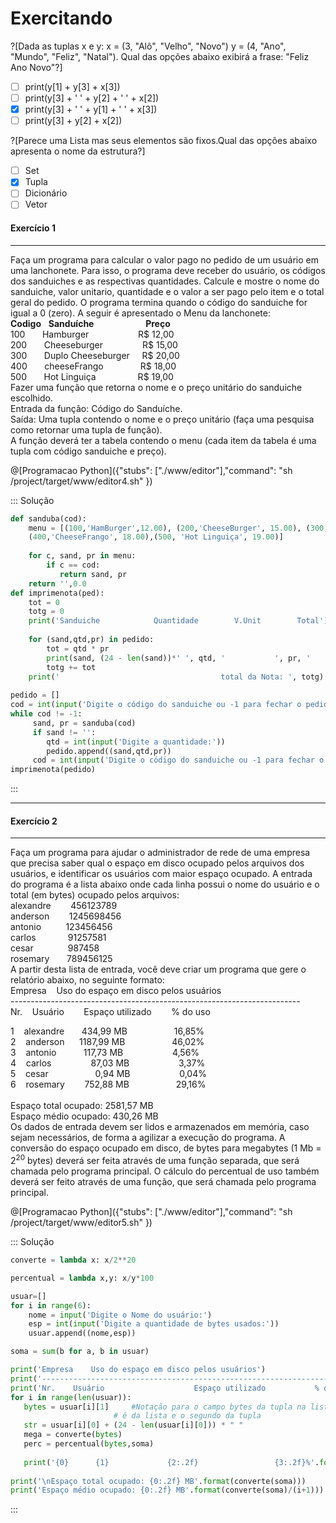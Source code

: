 # Exercitando
?[Dada as tuplas x e y: x = (3, "Alô", "Velho", "Novo") y = (4, "Ano", "Mundo", "Feliz", "Natal"). Qual das opções abaixo exibirá a frase: "Feliz Ano Novo"?]
- [ ] print(y[1] + y[3] + x[3])
- [ ] print(y[3] + ' ' + y[2] + ' ' + x[2])
- [X] print(y[3] + ' ' + y[1] + ' ' + x[3])
- [ ] print(y[3] + y[2] + x[2])

?[Parece uma Lista mas seus elementos são fixos.Qual das opções abaixo apresenta o nome da estrutura?]
- [ ] Set
- [x] Tupla
- [ ] Dicionário
- [ ] Vetor

#### <b> Exercício 1 </b>
---
Faça um programa para calcular o valor pago no pedido de um usuário em uma lanchonete. Para isso, o programa deve receber do usuário, os códigos dos sanduiches e as respectivas quantidades. Calcule e mostre o nome do sanduiche, valor unitario, quantidade e o valor a ser pago pelo item  e o total geral do pedido.
O programa termina quando o código do sanduiche for igual a 0 (zero).
A seguir é apresentado o Menu da lanchonete:
<br>
**Codigo**&nbsp;&nbsp;&nbsp;**Sanduíche**&nbsp;&nbsp;&nbsp;&nbsp;&nbsp;&nbsp;&nbsp;&nbsp;&nbsp;&nbsp;&nbsp;&nbsp;&nbsp;&nbsp;&nbsp;&nbsp;&nbsp;&nbsp;&nbsp;&nbsp;&nbsp;**Preço** <br>
100&nbsp;&nbsp;&nbsp;&nbsp;&nbsp;&nbsp;&nbsp;Hamburger&nbsp;&nbsp;&nbsp;&nbsp;&nbsp;&nbsp;&nbsp;&nbsp;&nbsp;&nbsp;&nbsp;&nbsp;&nbsp;&nbsp;&nbsp;&nbsp;&nbsp;&nbsp;&nbsp;&nbsp;R$ 12,00<br>
200&nbsp;&nbsp;&nbsp;&nbsp;&nbsp;&nbsp;&nbsp;Cheeseburger&nbsp;&nbsp;&nbsp;&nbsp;&nbsp;&nbsp;&nbsp;&nbsp;&nbsp;&nbsp;&nbsp;&nbsp;&nbsp;&nbsp;&nbsp;&nbsp;R$ 15,00<br>
300&nbsp;&nbsp;&nbsp;&nbsp;&nbsp;&nbsp;&nbsp;Duplo Cheeseburger&nbsp;&nbsp;&nbsp;&nbsp;&nbsp;R$ 20,00<br>
400&nbsp;&nbsp;&nbsp;&nbsp;&nbsp;&nbsp;&nbsp;cheeseFrango&nbsp;&nbsp;&nbsp;&nbsp;&nbsp;&nbsp;&nbsp;&nbsp;&nbsp;&nbsp;&nbsp;&nbsp;&nbsp;&nbsp;&nbsp;R$ 18,00<br>
500&nbsp;&nbsp;&nbsp;&nbsp;&nbsp;&nbsp;&nbsp;Hot Linguiça&nbsp;&nbsp;&nbsp;&nbsp;&nbsp;&nbsp;&nbsp;&nbsp;&nbsp;&nbsp;&nbsp;&nbsp;&nbsp;&nbsp;&nbsp;&nbsp;&nbsp;R$ 19,00<br>
Fazer uma função que retorna o nome e o preço unitário do sanduiche escolhido. <br>Entrada da função: Código do Sanduíche. <br>Saída: Uma tupla contendo o nome e o preço unitário (faça uma pesquisa como retornar uma tupla de função). <br>A função deverá ter a tabela contendo o menu (cada item da tabela é uma tupla com código sanduiche e preço).

@[Programacao Python]({"stubs": ["./www/editor"],"command": "sh /project/target/www/editor4.sh" })

::: Solução
``` python
def sanduba(cod):
    menu = [(100,'HamBurger',12.00), (200,'CheeseBurger', 15.00), (300, 'Duplo CheeseBurger', 20.00),
    (400,'CheeseFrango', 18.00),(500, 'Hot Linguiça', 19.00)]
     
    for c, sand, pr in menu:
        if c == cod:
           return sand, pr 
    return '',0.0
def imprimenota(ped):
    tot = 0
    totg = 0
    print('Sanduiche            Quantidade        V.Unit        Total')
    
    for (sand,qtd,pr) in pedido:
        tot = qtd * pr 
        print(sand, (24 - len(sand))*' ', qtd, '           ', pr, '        ', tot)
        totg += tot
    print('                                    total da Nota: ', totg)
          
pedido = []
cod = int(input('Digite o código do sanduiche ou -1 para fechar o pedido:'))
while cod != -1:
     sand, pr = sanduba(cod)
     if sand != '':
        qtd = int(input('Digite a quantidade:'))
        pedido.append((sand,qtd,pr)) 
     cod = int(input('Digite o código do sanduiche ou -1 para fechar o pedido:'))
imprimenota(pedido)    
```
:::

---
#### <b> Exercício 2 </b>
---
Faça um programa para ajudar o administrador de rede de uma empresa que precisa saber qual o espaço em disco ocupado pelos arquivos dos usuários, e identificar os usuários com maior espaço ocupado. A entrada do programa é a lista abaixo onde cada linha possui o nome do usuário e o total (em bytes) ocupado pelos arquivos:<br>
alexandre&nbsp;&nbsp;&nbsp;&nbsp;&nbsp;&nbsp;&nbsp;&nbsp;456123789<br>
anderson&nbsp;&nbsp;&nbsp;&nbsp;&nbsp;&nbsp;&nbsp;&nbsp;1245698456<br>
antonio&nbsp;&nbsp;&nbsp;&nbsp;&nbsp;&nbsp;&nbsp;&nbsp;&nbsp;&nbsp;123456456<br>
carlos&nbsp;&nbsp;&nbsp;&nbsp;&nbsp;&nbsp;&nbsp;&nbsp;&nbsp;&nbsp;&nbsp;&nbsp;&nbsp;91257581<br>
cesar&nbsp;&nbsp;&nbsp;&nbsp;&nbsp;&nbsp;&nbsp;&nbsp;&nbsp;&nbsp;&nbsp;&nbsp;&nbsp;&nbsp;987458<br>
rosemary&nbsp;&nbsp;&nbsp;&nbsp;&nbsp;&nbsp;&nbsp;789456125<br>
A partir desta lista de entrada, você deve criar um programa que gere o relatório abaixo, no seguinte formato:<br>
Empresa&nbsp;&nbsp;&nbsp;&nbsp;Uso do espaço em disco pelos usuários<br>
------------------------------------------------------------------------<br>
Nr.&nbsp;&nbsp;&nbsp;&nbsp;Usuário&nbsp;&nbsp;&nbsp;&nbsp;&nbsp;&nbsp;&nbsp;&nbsp;Espaço utilizado&nbsp;&nbsp;&nbsp;&nbsp;&nbsp;&nbsp;&nbsp;&nbsp;% do uso <br>

1&nbsp;&nbsp;&nbsp;&nbsp;alexandre&nbsp;&nbsp;&nbsp;&nbsp;&nbsp;&nbsp;&nbsp;434,99 MB&nbsp;&nbsp;&nbsp;&nbsp;&nbsp;&nbsp;&nbsp;&nbsp;&nbsp;&nbsp;&nbsp;&nbsp;&nbsp;&nbsp;&nbsp;&nbsp;&nbsp;&nbsp;&nbsp;16,85%<br>
2&nbsp;&nbsp;&nbsp;&nbsp;anderson&nbsp;&nbsp;&nbsp;&nbsp;&nbsp;&nbsp;1187,99 MB&nbsp;&nbsp;&nbsp;&nbsp;&nbsp;&nbsp;&nbsp;&nbsp;&nbsp;&nbsp;&nbsp;&nbsp;&nbsp;&nbsp;&nbsp;&nbsp;&nbsp;&nbsp;&nbsp;46,02%<br>
3&nbsp;&nbsp;&nbsp;&nbsp;antonio&nbsp;&nbsp;&nbsp;&nbsp;&nbsp;&nbsp;&nbsp;&nbsp;&nbsp;&nbsp;&nbsp;117,73 MB&nbsp;&nbsp;&nbsp;&nbsp;&nbsp;&nbsp;&nbsp;&nbsp;&nbsp;&nbsp;&nbsp;&nbsp;&nbsp;&nbsp;&nbsp;&nbsp;&nbsp;&nbsp;&nbsp;&nbsp;4,56%<br>
4&nbsp;&nbsp;&nbsp;&nbsp;carlos&nbsp;&nbsp;&nbsp;&nbsp;&nbsp;&nbsp;&nbsp;&nbsp;&nbsp;&nbsp;&nbsp;&nbsp;&nbsp;&nbsp;&nbsp;&nbsp;87,03 MB&nbsp;&nbsp;&nbsp;&nbsp;&nbsp;&nbsp;&nbsp;&nbsp;&nbsp;&nbsp;&nbsp;&nbsp;&nbsp;&nbsp;&nbsp;&nbsp;&nbsp;&nbsp;&nbsp;&nbsp;3,37%<br>
5&nbsp;&nbsp;&nbsp;&nbsp;cesar&nbsp;&nbsp;&nbsp;&nbsp;&nbsp;&nbsp;&nbsp;&nbsp;&nbsp;&nbsp;&nbsp;&nbsp;&nbsp;&nbsp;&nbsp;&nbsp;&nbsp;&nbsp;&nbsp;0,94 MB&nbsp;&nbsp;&nbsp;&nbsp;&nbsp;&nbsp;&nbsp;&nbsp;&nbsp;&nbsp;&nbsp;&nbsp;&nbsp;&nbsp;&nbsp;&nbsp;&nbsp;&nbsp;&nbsp;&nbsp;0,04%<br>
6&nbsp;&nbsp;&nbsp;&nbsp;rosemary&nbsp;&nbsp;&nbsp;&nbsp;&nbsp;&nbsp;&nbsp;&nbsp;752,88 MB&nbsp;&nbsp;&nbsp;&nbsp;&nbsp;&nbsp;&nbsp;&nbsp;&nbsp;&nbsp;&nbsp;&nbsp;&nbsp;&nbsp;&nbsp;&nbsp;&nbsp;&nbsp;&nbsp;29,16%<br>
<br>
Espaço total ocupado: 2581,57 MB<br>
Espaço médio ocupado: 430,26 MB<br>
Os dados de entrada devem ser lidos e armazenados em memória, caso sejam necessários, de forma a agilizar a execução do programa. A conversão do espaço ocupado em disco, de bytes para megabytes (1 Mb = 2<sup>20</sup> bytes) deverá ser feita através de uma função separada, que será chamada pelo programa principal. O cálculo do percentual de uso também deverá ser feito através de uma função, que será chamada pelo programa principal.

@[Programacao Python]({"stubs": ["./www/editor"],"command": "sh /project/target/www/editor5.sh" })

::: Solução
``` python
converte = lambda x: x/2**20

percentual = lambda x,y: x/y*100

usuar=[]
for i in range(6):
    nome = input('Digite o Nome do usuário:')
    esp = int(input('Digite a quantidade de bytes usados:'))
    usuar.append((nome,esp))

soma = sum(b for a, b in usuar)

print('Empresa    Uso do espaço em disco pelos usuários')
print('------------------------------------------------------------------------')
print('Nr.    Usuário                    Espaço utilizado           % do uso')
for i in range(len(usuar)):
   bytes = usuar[i][1]     #Notação para o campo bytes da tupla na lista. O primeiro índice
                       # é da lista e o segundo da tupla
   str = usuar[i][0] + (24 - len(usuar[i][0])) * " "                   
   mega = converte(bytes)
   perc = percentual(bytes,soma)
   
   print('{0}      {1}             {2:.2f}                 {3:.2f}%'.format(i+1,str, mega, perc))   
   
print('\nEspaço total ocupado: {0:.2f} MB'.format(converte(soma)))  
print('Espaço médio ocupado: {0:.2f} MB'.format(converte(soma)/(i+1)))

```
:::
